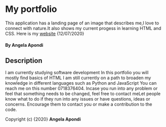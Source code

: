 # My portfolio
This application has a landing page of an image that describes me,I love to connect with nature.It also shows my current progess in learning HTML and CSS. Here is my [website](https://angie325.github.io/grit/) {12/07/2020} 
#### By **Angela Apondi**
## Description

I am currently studying software development In this portfolio you will mostly find basics of HTML
I am still currently on a path to broaden my knowledge in different languages such as Python and JavaScript You can reach me on this number 0718376404.
Incase you run into any problem or feel that something needs to be changed, feel free to contact meLet people know what to do if they run into any issues or have questions, ideas or concerns.  Encourage them to contact you or make a contribution to the code.


Copyright (c) {2020} **Angela Apondi**
  